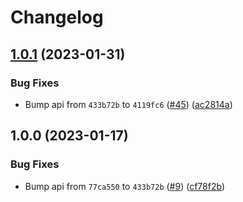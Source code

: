 # Changelog

## [1.0.1](https://github.com/RedHatInsights/event-schemas-java/compare/v1.0.0...v1.0.1) (2023-01-31)


### Bug Fixes

* Bump api from `433b72b` to `4119fc6` ([#45](https://github.com/RedHatInsights/event-schemas-java/issues/45)) ([ac2814a](https://github.com/RedHatInsights/event-schemas-java/commit/ac2814a8ccb12a55a33a5cc7cdb307e5d2c609bd))

## 1.0.0 (2023-01-17)


### Bug Fixes

* Bump api from `77ca550` to `433b72b` ([#9](https://github.com/RedHatInsights/event-schemas-java/issues/9)) ([cf78f2b](https://github.com/RedHatInsights/event-schemas-java/commit/cf78f2be6a720e079d54adb785330012e8511561))
